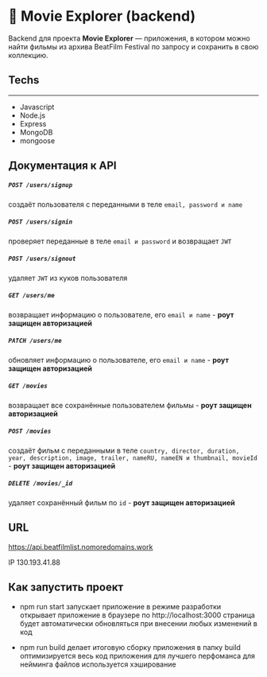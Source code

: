 # :popcorn: Movie Explorer (backend)

Backend для проекта **Movie Explorer** — приложения, в котором можно найти фильмы из архива BeatFilm Festival по запросу и сохранить в свою коллекцию.

## Techs
---

- Javascript
- Node.js
- Express
- MongoDB
- mongoose

## Документация к API

##### `POST /users/signup`
создаёт пользователя с переданными в теле `email, password и name`

##### `POST /users/signin` 
проверяет переданные в теле `email и password` и возвращает `JWT`

##### `POST /users/signout` 
удаляет `JWT` из куков пользователя 

##### `GET /users/me`
возвращает информацию о пользователе, его `email и name` - **роут защищен авторизацией**

##### `PATCH /users/me`
обновляет информацию о пользователе, его `email и name` - **роут защищен авторизацией**

##### `GET /movies`
возвращает все сохранённые пользователем фильмы - **роут защищен авторизацией**

##### `POST /movies`
создаёт фильм с переданными в теле `country, director, duration, year, description, image, trailer, nameRU, nameEN и thumbnail, movieId` - **роут защищен авторизацией**

##### `DELETE /movies/_id `
удаляет сохранённый фильм по `id` - **роут защищен авторизацией**


## URL

https://api.beatfilmlist.nomoredomains.work

IP  130.193.41.88

## Как запустить проект

* npm run start
запускает приложение в режиме разработки
открывает приложение в браузере по http://localhost:3000
страница будет автоматически обновляться при внесении любых изменений в код

* npm run build
делает итоговую сборку приложения в папку build
оптимизируется весь код приложения для лучшего перфоманса
для нейминга файлов используется хэширование
